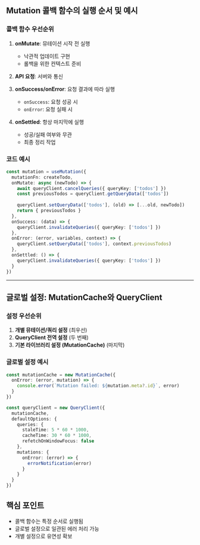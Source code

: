 ## Mutation 콜백 함수의 실행 순서 및 예시

### 콜백 함수 우선순위
1. **onMutate**: 뮤테이션 시작 전 실행
   - 낙관적 업데이트 구현
   - 롤백을 위한 컨텍스트 준비

2. **API 요청**: 서버와 통신

3. **onSuccess/onError**: 요청 결과에 따라 실행
   - `onSuccess`: 요청 성공 시
   - `onError`: 요청 실패 시

4. **onSettled**: 항상 마지막에 실행
   - 성공/실패 여부와 무관
   - 최종 정리 작업

### 코드 예시
```typescript
const mutation = useMutation({
  mutationFn: createTodo,
  onMutate: async (newTodo) => {
    await queryClient.cancelQueries({ queryKey: ['todos'] })
    const previousTodos = queryClient.getQueryData(['todos'])
    
    queryClient.setQueryData(['todos'], (old) => [...old, newTodo])
    return { previousTodos }
  },
  onSuccess: (data) => {
    queryClient.invalidateQueries({ queryKey: ['todos'] })
  },
  onError: (error, variables, context) => {
    queryClient.setQueryData(['todos'], context.previousTodos)
  },
  onSettled: () => {
    queryClient.invalidateQueries({ queryKey: ['todos'] })
  }
})
```

---
## 글로벌 설정: MutationCache와 QueryClient

### 설정 우선순위
1. **개별 뮤테이션/쿼리 설정** (최우선)
2. **QueryClient 전역 설정** (두 번째)
3. **기본 라이브러리 설정 (MutationCache)** (마지막)

### 글로벌 설정 예시
```typescript
const mutationCache = new MutationCache({
  onError: (error, mutation) => {
    console.error(`Mutation failed: ${mutation.meta?.id}`, error)
  }
})

const queryClient = new QueryClient({
  mutationCache,
  defaultOptions: {
    queries: {
      staleTime: 5 * 60 * 1000,
      cacheTime: 30 * 60 * 1000,
      refetchOnWindowFocus: false
    },
    mutations: {
      onError: (error) => {
        errorNotification(error)
      }
    }
  }
})
```

## 핵심 포인트
- 콜백 함수는 특정 순서로 실행됨
- 글로벌 설정으로 일관된 에러 처리 가능
- 개별 설정으로 유연성 확보